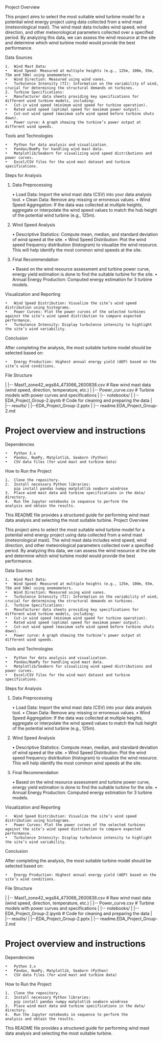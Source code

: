 Project Overview

This project aims to select the most suitable wind turbine model for a potential wind energy project using data collected from a wind mast (meteorological mast). The wind mast data includes wind speed, wind direction, and other meteorological parameters collected over a specified period. By analyzing this data, we can assess the wind resource at the site and determine which wind turbine model would provide the best performance.

Data Sources

	1.	Wind Mast Data:
	•	Wind Speed: Measured at multiple heights (e.g., 125m, 100m, 93m, 75m and 50m) using anemometers.
	•	Wind Direction: Measured using wind vanes.
	•	Turbulence Intensity (TI): Information on the variability of wind, crucial for determining the structural demands on turbines.
	2.	Turbine Specifications:
	•	Manufacturer data sheets providing key specifications for different wind turbine models, including:
	•	Cut-in wind speed (minimum wind speed for turbine operation).
	•	Rated wind speed (optimal speed for maximum power output).
	•	Cut-out wind speed (maximum safe wind speed before turbine shuts down).
	•	Power curve: A graph showing the turbine’s power output at different wind speeds.

Tools and Technologies

	•	Python for data analysis and visualization.
	•	Pandas/NumPy for handling wind mast data.
	•	Matplotlib/Seaborn for visualizing wind speed distributions and power curves.
	•	Excel/CSV files for the wind mast dataset and turbine specifications.

Steps for Analysis

1. Data Preprocessing

	•	Load Data: Import the wind mast data (CSV) into your data analysis tool.
	•	Clean Data: Remove any missing or erroneous values.
	•	Wind Speed Aggregation: If the data was collected at multiple heights, aggregate or interpolate the wind speed values to match the hub height of the potential wind turbine (e.g., 125m).

2. Wind Speed Analysis

	•	Descriptive Statistics: Compute mean, median, and standard deviation of wind speed at the site.
	•	Wind Speed Distribution: Plot the wind speed frequency distribution (histogram) to visualize the wind resource. This will help identify the most common wind speeds at the site.

6. Final Recommendation

	•	Based on the wind resource assessment and turbine power curve, energy yield estimation is done to find the suitable turbine for the site.
	•	Annual Energy Production: Computed energy estimation for 3 turbine models.

Visualization and Reporting

	•	Wind Speed Distribution: Visualize the site’s wind speed distribution using histograms.
	•	Power Curves: Plot the power curves of the selected turbines against the site’s wind speed distribution to compare expected performance.
	•	Turbulence Intensity: Display turbulence intensity to highlight the site’s wind variability.
	

Conclusion

After completing the analysis, the most suitable turbine model should be selected based on:

	•	Energy Production: Highest annual energy yield (AEP) based on the site’s wind conditions.


File Structure

|   |-- Mast1_zone42_wgs84_473066_2600838.csv        # Raw wind mast data (wind speed, direction, temperature, etc.)
|   |-- Power_curve.csv          # Turbine models with power curves and specifications
|
|-- notebooks/
|   |-- EDA_Project_Group-2.ipynb   # Code for cleaning and preparing the data
|  
|-- results/
|   |--EDA_Project_Group-2.pptx
|
|-- readme.EDA_Project_Group-2.md                   
 # Project overview and instructions
Dependencies

	•	Python 3.x
	•	Pandas, NumPy, Matplotlib, Seaborn (Python)
	•	CSV data files (for wind mast and turbine data)

How to Run the Project

	1.	Clone the repository.
	2.	Install necessary Python libraries:
		pip install pandas numpy matplotlib seaborn windrose
	3.	Place wind mast data and turbine specifications in the data/ 		directory.
	4.	Run the Jupyter notebooks in sequence to perform the 		analysis and obtain the results.

This README file provides a structured guide for performing wind mast data analysis and selecting the most suitable turbine.
Project Overview

This project aims to select the most suitable wind turbine model for a potential wind energy project using data collected from a wind mast (meteorological mast). The wind mast data includes wind speed, wind direction, and other meteorological parameters collected over a specified period. By analyzing this data, we can assess the wind resource at the site and determine which wind turbine model would provide the best performance.

Data Sources

	1.	Wind Mast Data:
	•	Wind Speed: Measured at multiple heights (e.g., 125m, 100m, 93m, 75m and 50m) using anemometers.
	•	Wind Direction: Measured using wind vanes.
	•	Turbulence Intensity (TI): Information on the variability of wind, crucial for determining the structural demands on turbines.
	2.	Turbine Specifications:
	•	Manufacturer data sheets providing key specifications for different wind turbine models, including:
	•	Cut-in wind speed (minimum wind speed for turbine operation).
	•	Rated wind speed (optimal speed for maximum power output).
	•	Cut-out wind speed (maximum safe wind speed before turbine shuts down).
	•	Power curve: A graph showing the turbine’s power output at different wind speeds.

Tools and Technologies

	•	Python for data analysis and visualization.
	•	Pandas/NumPy for handling wind mast data.
	•	Matplotlib/Seaborn for visualizing wind speed distributions and power curves.
	•	Excel/CSV files for the wind mast dataset and turbine specifications.

Steps for Analysis

1. Data Preprocessing

	•	Load Data: Import the wind mast data (CSV) into your data analysis tool.
	•	Clean Data: Remove any missing or erroneous values.
	•	Wind Speed Aggregation: If the data was collected at multiple heights, aggregate or interpolate the wind speed values to match the hub height of the potential wind turbine (e.g., 125m).

2. Wind Speed Analysis

	•	Descriptive Statistics: Compute mean, median, and standard deviation of wind speed at the site.
	•	Wind Speed Distribution: Plot the wind speed frequency distribution (histogram) to visualize the wind resource. This will help identify the most common wind speeds at the site.

6. Final Recommendation

	•	Based on the wind resource assessment and turbine power curve, energy yield estimation is done to find the suitable turbine for the site.
	•	Annual Energy Production: Computed energy estimation for 3 turbine models.

Visualization and Reporting

	•	Wind Speed Distribution: Visualize the site’s wind speed distribution using histograms.
	•	Power Curves: Plot the power curves of the selected turbines against the site’s wind speed distribution to compare expected performance.
	•	Turbulence Intensity: Display turbulence intensity to highlight the site’s wind variability.
	

Conclusion

After completing the analysis, the most suitable turbine model should be selected based on:

	•	Energy Production: Highest annual energy yield (AEP) based on the site’s wind conditions.


File Structure

|   |-- Mast1_zone42_wgs84_473066_2600838.csv        # Raw wind mast data (wind speed, direction, temperature, etc.)
|   |-- Power_curve.csv          # Turbine models with power curves and specifications
|
|-- notebooks/
|   |-- EDA_Project_Group-2.ipynb   # Code for cleaning and preparing the data
|  
|-- results/
|   |--EDA_Project_Group-2.pptx
|
|-- readme.EDA_Project_Group-2.md                   
 # Project overview and instructions
Dependencies

	•	Python 3.x
	•	Pandas, NumPy, Matplotlib, Seaborn (Python)
	•	CSV data files (for wind mast and turbine data)

How to Run the Project

	1.	Clone the repository.
	2.	Install necessary Python libraries:
		pip install pandas numpy matplotlib seaborn windrose
	3.	Place wind mast data and turbine specifications in the data/ 		directory.
	4.	Run the Jupyter notebooks in sequence to perform the 		analysis and obtain the results.

This README file provides a structured guide for performing wind mast data analysis and selecting the most suitable turbine.